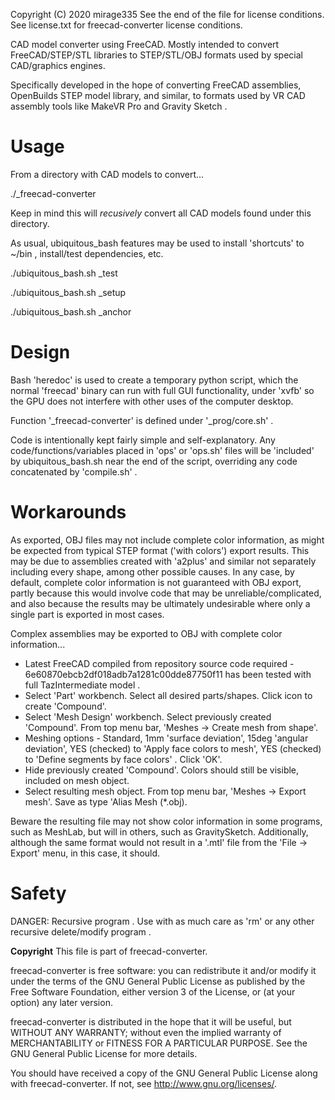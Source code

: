 Copyright (C) 2020 mirage335
See the end of the file for license conditions.
See license.txt for freecad-converter license conditions.

CAD model converter using FreeCAD. Mostly intended to convert FreeCAD/STEP/STL libraries to STEP/STL/OBJ formats used by special CAD/graphics engines.

Specifically developed in the hope of converting FreeCAD assemblies, OpenBuilds STEP model library, and similar, to formats used by VR CAD assembly tools like MakeVR Pro and Gravity Sketch .

# Usage

From a directory with CAD models to convert...

./_freecad-converter

Keep in mind this will *recusively* convert all CAD models found under this directory.

As usual, ubiquitous_bash features may be used to install 'shortcuts' to ~/bin , install/test dependencies, etc.

./ubiquitous_bash.sh _test

./ubiquitous_bash.sh _setup

./ubiquitous_bash.sh _anchor


# Design

Bash 'heredoc' is used to create a temporary python script, which the normal 'freecad' binary can run with full GUI functionality, under 'xvfb' so the GPU does not interfere with other uses of the computer desktop.

Function '_freecad-converter' is defined under '_prog/core.sh' .

Code is intentionally kept fairly simple and self-explanatory. Any code/functions/variables placed in 'ops' or 'ops.sh' files will be 'included' by ubiquitous_bash.sh near the end of the script, overriding any code concatenated by 'compile.sh' .


# Workarounds

As exported, OBJ files may not include complete color information, as might be expected from typical STEP format ('with colors') export results. This may be due to assemblies created with 'a2plus' and similar not separately including every shape, among other possible causes. In any case, by default, complete color information is not guaranteed with OBJ export, partly because this would involve code that may be unreliable/complicated, and also because the results may be ultimately undesirable where only a single part is exported in most cases.

Complex assemblies may be exported to OBJ with complete color information...

* Latest FreeCAD compiled from repository source code required - 6e60870ebcb2df018adb7a1281c00dde87750f11 has been tested with full TazIntermediate model .
* Select 'Part' workbench. Select all desired parts/shapes. Click icon to create 'Compound'.
* Select 'Mesh Design' workbench. Select previously created 'Compound'. From top menu bar, 'Meshes -> Create mesh from shape'.
* Meshing options - Standard, 1mm 'surface deviation', 15deg 'angular deviation', YES (checked) to 'Apply face colors to mesh', YES (checked) to 'Define segments by face colors' . Click 'OK'.
* Hide previously created 'Compound'. Colors should still be visible, included on mesh object.
* Select resulting mesh object. From top menu bar, 'Meshes -> Export mesh'. Save as type 'Alias Mesh (*.obj).

Beware the resulting file may not show color information in some programs, such as MeshLab, but will in others, such as GravitySketch. Additionally, although the same format would not result in a '.mtl' file from the 'File -> Export' menu, in this case, it should.



# Safety

DANGER: Recursive program . Use with as much care as 'rm' or any other recursive delete/modify program .


__Copyright__
This file is part of freecad-converter.

freecad-converter is free software: you can redistribute it and/or modify
it under the terms of the GNU General Public License as published by
the Free Software Foundation, either version 3 of the License, or
(at your option) any later version.

freecad-converter is distributed in the hope that it will be useful,
but WITHOUT ANY WARRANTY; without even the implied warranty of
MERCHANTABILITY or FITNESS FOR A PARTICULAR PURPOSE.  See the
GNU General Public License for more details.

You should have received a copy of the GNU General Public License
along with freecad-converter.  If not, see <http://www.gnu.org/licenses/>.
